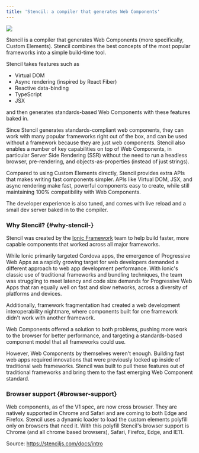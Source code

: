 ```yaml
---
title: 'Stencil: a compiler that generates Web Components'
---
```


![](https://content-static.upwork.com/blog/uploads/sites/3/2017/05/29234906/Introduction-to-Web-Components-feature-940x400.jpg)

Stencil is a compiler that generates Web Components \(more specifically, Custom Elements\). Stencil combines the best concepts of the most popular frameworks into a simple build-time tool.

Stencil takes features such as

* Virtual DOM
* Async rendering \(inspired by React Fiber\)
* Reactive data-binding
* TypeScript
* JSX

and then generates standards-based Web Components with these features baked in.

Since Stencil generates standards-compliant web components, they can work with many popular frameworks right out of the box, and can be used without a framework because they are just web components. Stencil also enables a number of key capabilities on top of Web Components, in particular Server Side Rendering \(SSR\) without the need to run a headless browser, pre-rendering, and objects-as-properties \(instead of just strings\).

Compared to using Custom Elements directly, Stencil provides extra APIs that makes writing fast components simpler. APIs like Virtual DOM, JSX, and async rendering make fast, powerful components easy to create, while still maintaining 100% compatibility with Web Components.

The developer experience is also tuned, and comes with live reload and a small dev server baked in to the compiler.

### Why Stencil? {#why-stencil-}

Stencil was created by the [Ionic Framework](http://ionicframework.com/) team to help build faster, more capable components that worked across all major frameworks.

While Ionic primarily targeted Cordova apps, the emergence of Progressive Web Apps as a rapidly growing target for web developers demanded a different approach to web app development performance. With Ionic's classic use of traditional frameworks and bundling techniques, the team was struggling to meet latency and code size demands for Progressive Web Apps that ran equally well on fast and slow networks, across a diversity of platforms and devices.

Additionally, framework fragmentation had created a web development interoperability nightmare, where components built for one framework didn't work with another framework.

Web Components offered a solution to both problems, pushing more work to the browser for better performance, and targeting a standards-based component model that all frameworks could use.

However, Web Components by themselves weren't enough. Building fast web apps required innovations that were previously locked up inside of traditional web frameworks. Stencil was built to pull these features out of traditional frameworks and bring them to the fast emerging Web Component standard.

### Browser support {#browser-support}

Web components, as of the V1 spec, are now cross browser. They are natively supported in Chrome and Safari and are coming to both Edge and Firefox. Stencil uses a dynamic loader to load the custom elements polyfill only on browsers that need it. With this polyfill Stencil's browser support is Chrome \(and all chrome based browsers\), Safari, Firefox, Edge, and IE11.

Source: https://stenciljs.com/docs/intro

